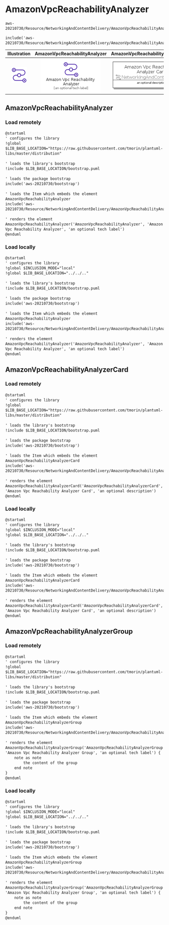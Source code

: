 # AmazonVpcReachabilityAnalyzer


```text
aws-20210730/Resource/NetworkingAndContentDelivery/AmazonVpcReachabilityAnalyzer
```

```text
include('aws-20210730/Resource/NetworkingAndContentDelivery/AmazonVpcReachabilityAnalyzer')
```



| Illustration | AmazonVpcReachabilityAnalyzer | AmazonVpcReachabilityAnalyzerCard | AmazonVpcReachabilityAnalyzerGroup |
| :---: | :---: | :---: | :---: |
| ![illustration for Illustration](../../../aws-20210730/Resource/NetworkingAndContentDelivery/AmazonVpcReachabilityAnalyzer.png) | ![illustration for AmazonVpcReachabilityAnalyzer](../../../aws-20210730/Resource/NetworkingAndContentDelivery/AmazonVpcReachabilityAnalyzer.Local.png) | ![illustration for AmazonVpcReachabilityAnalyzerCard](../../../aws-20210730/Resource/NetworkingAndContentDelivery/AmazonVpcReachabilityAnalyzerCard.Local.png) | ![illustration for AmazonVpcReachabilityAnalyzerGroup](../../../aws-20210730/Resource/NetworkingAndContentDelivery/AmazonVpcReachabilityAnalyzerGroup.Local.png) |




## AmazonVpcReachabilityAnalyzer

### Load remotely
```plantuml
@startuml
' configures the library
!global $LIB_BASE_LOCATION="https://raw.githubusercontent.com/tmorin/plantuml-libs/master/distribution"

' loads the library's bootstrap
!include $LIB_BASE_LOCATION/bootstrap.puml

' loads the package bootstrap
include('aws-20210730/bootstrap')

' loads the Item which embeds the element AmazonVpcReachabilityAnalyzer
include('aws-20210730/Resource/NetworkingAndContentDelivery/AmazonVpcReachabilityAnalyzer')

' renders the element
AmazonVpcReachabilityAnalyzer('AmazonVpcReachabilityAnalyzer', 'Amazon Vpc Reachability Analyzer', 'an optional tech label')
@enduml
```

### Load locally
```plantuml
@startuml
' configures the library
!global $INCLUSION_MODE="local"
!global $LIB_BASE_LOCATION="../../.."

' loads the library's bootstrap
!include $LIB_BASE_LOCATION/bootstrap.puml

' loads the package bootstrap
include('aws-20210730/bootstrap')

' loads the Item which embeds the element AmazonVpcReachabilityAnalyzer
include('aws-20210730/Resource/NetworkingAndContentDelivery/AmazonVpcReachabilityAnalyzer')

' renders the element
AmazonVpcReachabilityAnalyzer('AmazonVpcReachabilityAnalyzer', 'Amazon Vpc Reachability Analyzer', 'an optional tech label')
@enduml
```

## AmazonVpcReachabilityAnalyzerCard

### Load remotely
```plantuml
@startuml
' configures the library
!global $LIB_BASE_LOCATION="https://raw.githubusercontent.com/tmorin/plantuml-libs/master/distribution"

' loads the library's bootstrap
!include $LIB_BASE_LOCATION/bootstrap.puml

' loads the package bootstrap
include('aws-20210730/bootstrap')

' loads the Item which embeds the element AmazonVpcReachabilityAnalyzerCard
include('aws-20210730/Resource/NetworkingAndContentDelivery/AmazonVpcReachabilityAnalyzer')

' renders the element
AmazonVpcReachabilityAnalyzerCard('AmazonVpcReachabilityAnalyzerCard', 'Amazon Vpc Reachability Analyzer Card', 'an optional description')
@enduml
```

### Load locally
```plantuml
@startuml
' configures the library
!global $INCLUSION_MODE="local"
!global $LIB_BASE_LOCATION="../../.."

' loads the library's bootstrap
!include $LIB_BASE_LOCATION/bootstrap.puml

' loads the package bootstrap
include('aws-20210730/bootstrap')

' loads the Item which embeds the element AmazonVpcReachabilityAnalyzerCard
include('aws-20210730/Resource/NetworkingAndContentDelivery/AmazonVpcReachabilityAnalyzer')

' renders the element
AmazonVpcReachabilityAnalyzerCard('AmazonVpcReachabilityAnalyzerCard', 'Amazon Vpc Reachability Analyzer Card', 'an optional description')
@enduml
```

## AmazonVpcReachabilityAnalyzerGroup

### Load remotely
```plantuml
@startuml
' configures the library
!global $LIB_BASE_LOCATION="https://raw.githubusercontent.com/tmorin/plantuml-libs/master/distribution"

' loads the library's bootstrap
!include $LIB_BASE_LOCATION/bootstrap.puml

' loads the package bootstrap
include('aws-20210730/bootstrap')

' loads the Item which embeds the element AmazonVpcReachabilityAnalyzerGroup
include('aws-20210730/Resource/NetworkingAndContentDelivery/AmazonVpcReachabilityAnalyzer')

' renders the element
AmazonVpcReachabilityAnalyzerGroup('AmazonVpcReachabilityAnalyzerGroup', 'Amazon Vpc Reachability Analyzer Group', 'an optional tech label') {
    note as note
        the content of the group
    end note
}
@enduml
```

### Load locally
```plantuml
@startuml
' configures the library
!global $INCLUSION_MODE="local"
!global $LIB_BASE_LOCATION="../../.."

' loads the library's bootstrap
!include $LIB_BASE_LOCATION/bootstrap.puml

' loads the package bootstrap
include('aws-20210730/bootstrap')

' loads the Item which embeds the element AmazonVpcReachabilityAnalyzerGroup
include('aws-20210730/Resource/NetworkingAndContentDelivery/AmazonVpcReachabilityAnalyzer')

' renders the element
AmazonVpcReachabilityAnalyzerGroup('AmazonVpcReachabilityAnalyzerGroup', 'Amazon Vpc Reachability Analyzer Group', 'an optional tech label') {
    note as note
        the content of the group
    end note
}
@enduml
```

